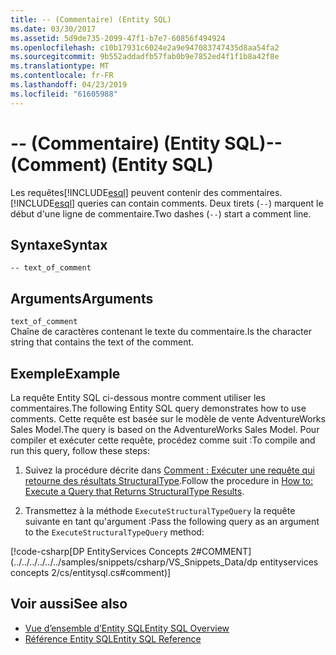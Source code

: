 ```yaml
---
title: -- (Commentaire) (Entity SQL)
ms.date: 03/30/2017
ms.assetid: 5d9de735-2099-47f1-b7e7-60856f494924
ms.openlocfilehash: c10b17931c6024e2a9e947083747435d8aa54fa2
ms.sourcegitcommit: 9b552addadfb57fab0b9e7852ed4f1f1b8a42f8e
ms.translationtype: MT
ms.contentlocale: fr-FR
ms.lasthandoff: 04/23/2019
ms.locfileid: "61605988"
---
```

# <a name="---comment-entity-sql"></a><span data-ttu-id="6eb1f-102">-- (Commentaire) (Entity SQL)</span><span class="sxs-lookup"><span data-stu-id="6eb1f-102">-- (Comment) (Entity SQL)</span></span>
<span data-ttu-id="6eb1f-103">Les requêtes[!INCLUDE[esql](../../../../../../includes/esql-md.md)] peuvent contenir des commentaires.</span><span class="sxs-lookup"><span data-stu-id="6eb1f-103">[!INCLUDE[esql](../../../../../../includes/esql-md.md)] queries can contain comments.</span></span> <span data-ttu-id="6eb1f-104">Deux tirets (`--`) marquent le début d'une ligne de commentaire.</span><span class="sxs-lookup"><span data-stu-id="6eb1f-104">Two dashes (`--`) start a comment line.</span></span>  
  
## <a name="syntax"></a><span data-ttu-id="6eb1f-105">Syntaxe</span><span class="sxs-lookup"><span data-stu-id="6eb1f-105">Syntax</span></span>  
  
```  
-- text_of_comment  
```  
  
## <a name="arguments"></a><span data-ttu-id="6eb1f-106">Arguments</span><span class="sxs-lookup"><span data-stu-id="6eb1f-106">Arguments</span></span>  
 `text_of_comment`  
 <span data-ttu-id="6eb1f-107">Chaîne de caractères contenant le texte du commentaire.</span><span class="sxs-lookup"><span data-stu-id="6eb1f-107">Is the character string that contains the text of the comment.</span></span>  
  
## <a name="example"></a><span data-ttu-id="6eb1f-108">Exemple</span><span class="sxs-lookup"><span data-stu-id="6eb1f-108">Example</span></span>  
 <span data-ttu-id="6eb1f-109">La requête Entity SQL ci-dessous montre comment utiliser les commentaires.</span><span class="sxs-lookup"><span data-stu-id="6eb1f-109">The following Entity SQL query demonstrates how to use comments.</span></span> <span data-ttu-id="6eb1f-110">Cette requête est basée sur le modèle de vente AdventureWorks Sales Model.</span><span class="sxs-lookup"><span data-stu-id="6eb1f-110">The query is based on the AdventureWorks Sales Model.</span></span> <span data-ttu-id="6eb1f-111">Pour compiler et exécuter cette requête, procédez comme suit :</span><span class="sxs-lookup"><span data-stu-id="6eb1f-111">To compile and run this query, follow these steps:</span></span>  
  
1. <span data-ttu-id="6eb1f-112">Suivez la procédure décrite dans [Comment : Exécuter une requête qui retourne des résultats StructuralType](../../../../../../docs/framework/data/adonet/ef/how-to-execute-a-query-that-returns-structuraltype-results.md).</span><span class="sxs-lookup"><span data-stu-id="6eb1f-112">Follow the procedure in [How to: Execute a Query that Returns StructuralType Results](../../../../../../docs/framework/data/adonet/ef/how-to-execute-a-query-that-returns-structuraltype-results.md).</span></span>  
  
2. <span data-ttu-id="6eb1f-113">Transmettez à la méthode `ExecuteStructuralTypeQuery` la requête suivante en tant qu'argument :</span><span class="sxs-lookup"><span data-stu-id="6eb1f-113">Pass the following query as an argument to the `ExecuteStructuralTypeQuery` method:</span></span>  
  
 [!code-csharp[DP EntityServices Concepts 2#COMMENT](../../../../../../samples/snippets/csharp/VS_Snippets_Data/dp entityservices concepts 2/cs/entitysql.cs#comment)]  
  
## <a name="see-also"></a><span data-ttu-id="6eb1f-114">Voir aussi</span><span class="sxs-lookup"><span data-stu-id="6eb1f-114">See also</span></span>

- [<span data-ttu-id="6eb1f-115">Vue d’ensemble d’Entity SQL</span><span class="sxs-lookup"><span data-stu-id="6eb1f-115">Entity SQL Overview</span></span>](../../../../../../docs/framework/data/adonet/ef/language-reference/entity-sql-overview.md)
- [<span data-ttu-id="6eb1f-116">Référence Entity SQL</span><span class="sxs-lookup"><span data-stu-id="6eb1f-116">Entity SQL Reference</span></span>](../../../../../../docs/framework/data/adonet/ef/language-reference/entity-sql-reference.md)
